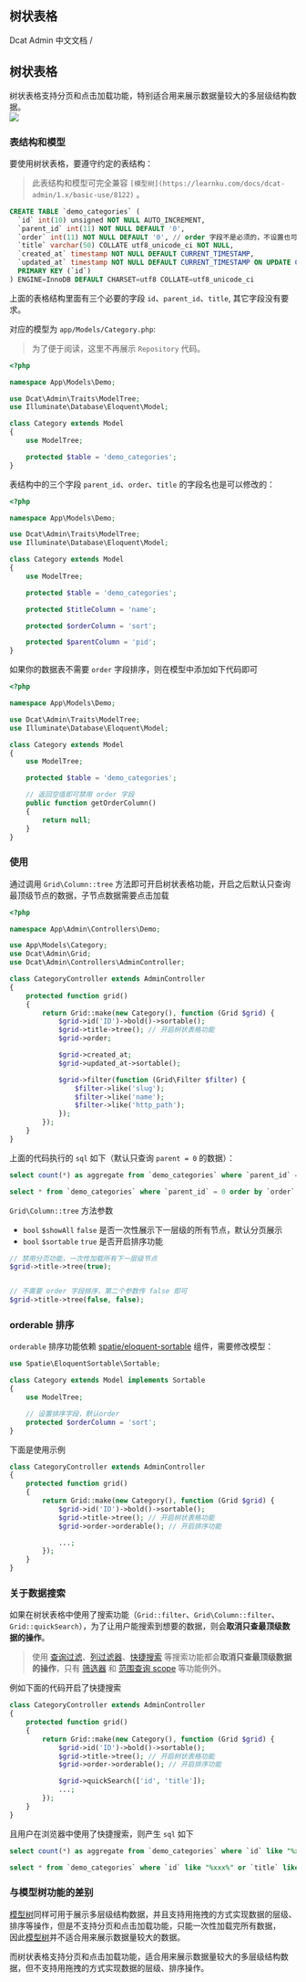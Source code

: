 ## 树状表格

Dcat Admin 中文文档 /  

## 树状表格

树状表格支持分页和点击加载功能，特别适合用来展示数据量较大的多层级结构数据。  
![](https://cdn.learnku.com/uploads/images/202004/26/38389/JuTmkmkxP9.png!large)

### 表结构和模型

要使用树状表格，要遵守约定的表结构：

> 此表结构和模型可完全兼容 `[模型树](https://learnku.com/docs/dcat-admin/1.x/basic-use/8122)` 。

```sql
CREATE TABLE `demo_categories` (
  `id` int(10) unsigned NOT NULL AUTO_INCREMENT,
  `parent_id` int(11) NOT NULL DEFAULT '0',
  `order` int(11) NOT NULL DEFAULT '0', // order 字段不是必须的，不设置也可以
  `title` varchar(50) COLLATE utf8_unicode_ci NOT NULL,
  `created_at` timestamp NOT NULL DEFAULT CURRENT_TIMESTAMP,
  `updated_at` timestamp NOT NULL DEFAULT CURRENT_TIMESTAMP ON UPDATE CURRENT_TIMESTAMP,
  PRIMARY KEY (`id`)
) ENGINE=InnoDB DEFAULT CHARSET=utf8 COLLATE=utf8_unicode_ci
```

上面的表格结构里面有三个必要的字段 `id`、`parent_id`、`title`, 其它字段没有要求。

对应的模型为 `app/Models/Category.php`:

> 为了便于阅读，这里不再展示 `Repository` 代码。

```php
<?php

namespace App\Models\Demo;

use Dcat\Admin\Traits\ModelTree;
use Illuminate\Database\Eloquent\Model;

class Category extends Model
{
    use ModelTree;

    protected $table = 'demo_categories';
}
```

表结构中的三个字段 `parent_id`、`order`、`title` 的字段名也是可以修改的：

```php
<?php

namespace App\Models\Demo;

use Dcat\Admin\Traits\ModelTree;
use Illuminate\Database\Eloquent\Model;

class Category extends Model
{
    use ModelTree;

    protected $table = 'demo_categories';

    protected $titleColumn = 'name';

    protected $orderColumn = 'sort';

    protected $parentColumn = 'pid';
}
```

如果你的数据表不需要 `order` 字段排序，则在模型中添加如下代码即可

```php
<?php

namespace App\Models\Demo;

use Dcat\Admin\Traits\ModelTree;
use Illuminate\Database\Eloquent\Model;

class Category extends Model
{
    use ModelTree;

    protected $table = 'demo_categories';

    // 返回空值即可禁用 order 字段
    public function getOrderColumn()
    {
        return null;
    }
}
```

### 使用

通过调用 `Grid\Column::tree` 方法即可开启树状表格功能，开启之后默认只查询最顶级节点的数据，子节点数据需要点击加载

```php
<?php

namespace App\Admin\Controllers\Demo;

use App\Models\Category;
use Dcat\Admin\Grid;
use Dcat\Admin\Controllers\AdminController;

class CategoryController extends AdminController
{
    protected function grid()
    {
        return Grid::make(new Category(), function (Grid $grid) {
            $grid->id('ID')->bold()->sortable();
            $grid->title->tree(); // 开启树状表格功能 
            $grid->order;

            $grid->created_at;
            $grid->updated_at->sortable();

            $grid->filter(function (Grid\Filter $filter) {
                $filter->like('slug');
                $filter->like('name');
                $filter->like('http_path');
            });
        });
    }
}
```

上面的代码执行的 `sql` 如下（默认只查询 `parent = 0` 的数据）：

```sql
select count(*) as aggregate from `demo_categories` where `parent_id` = 0

select * from `demo_categories` where `parent_id` = 0 order by `order` asc, `id` asc limit 20 offset 0
```

`Grid\Column::tree` 方法参数

+   `bool` `$showAll` `false` 是否一次性展示下一层级的所有节点，默认分页展示
+   `bool` `$sortable` `true` 是否开启排序功能

```php
// 禁用分页功能，一次性加载所有下一层级节点
$grid->title->tree(true);


// 不需要 order 字段排序，第二个参数传 false 即可
$grid->title->tree(false, false);
```

### orderable 排序

`orderable` 排序功能依赖 [spatie/eloquent-sortable](https://github.com/spatie/eloquent-sortable) 组件，需要修改模型：

```php
use Spatie\EloquentSortable\Sortable;

class Category extends Model implements Sortable
{
    use ModelTree;

    // 设置排序字段，默认order
    protected $orderColumn = 'sort';
}
```

下面是使用示例

```php
class CategoryController extends AdminController
{
    protected function grid()
    {
        return Grid::make(new Category(), function (Grid $grid) {
            $grid->id('ID')->bold()->sortable();
            $grid->title->tree(); // 开启树状表格功能 
            $grid->order->orderable(); // 开启排序功能

            ...;
        });
    }
}
```

### 关于数据搜索

如果在树状表格中使用了搜索功能（`Grid::filter`、`Grid\Column::filter`、`Grid::quickSearch`），为了让用户能搜索到想要的数据，则会**取消只查最顶级数据的操作**。

> 使用 [查询过滤](https://learnku.com/docs/dcat-admin/1.x/query-filtering/8097)、[列过滤器](https://learnku.com/docs/dcat-admin/1.x/column-filter/8098)、[快捷搜索](https://learnku.com/docs/dcat-admin/1.x/quick-search/8099) 等搜索功能都会**取消只查最顶级数据的操作**，只有 [筛选器](https://learnku.com/docs/dcat-admin/1.x/specification-filter/8100) 和 [范围查询 scope](https://learnku.com/docs/dcat-admin/1.x/query-filtering/8097#scope) 等功能例外。

例如下面的代码开启了快捷搜索

```php
class CategoryController extends AdminController
{
    protected function grid()
    {
        return Grid::make(new Category(), function (Grid $grid) {
            $grid->id('ID')->bold()->sortable();
            $grid->title->tree(); // 开启树状表格功能 
            $grid->order->orderable(); // 开启排序功能

            $grid->quickSearch(['id', 'title']);
            ...;
        });
    }
}
```

且用户在浏览器中使用了快捷搜索，则产生 `sql` 如下

```sql
select count(*) as aggregate from `demo_categories` where `id` like "%xxx%" or `title` like "%xxx%"

select * from `demo_categories` where `id` like "%xxx%" or `title` like "%xxx%" order by `order` asc, `id` asc limit 20 offset 0
```

### 与模型树功能的差别

[模型树](https://learnku.com/docs/dcat-admin/1.x/basic-use/8122)同样可用于展示多层级结构数据，并且支持用拖拽的方式实现数据的层级、排序等操作，但是不支持分页和点击加载功能，只能一次性加载完所有数据，  
因此[模型树](https://learnku.com/docs/dcat-admin/1.x/basic-use/8122)并不适合用来展示数据量较大的数据。

而树状表格支持分页和点击加载功能，适合用来展示数据量较大的多层级结构数据，但不支持用拖拽的方式实现数据的层级、排序操作。